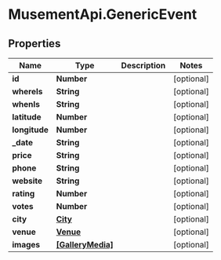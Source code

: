 # MusementApi.GenericEvent

## Properties
Name | Type | Description | Notes
------------ | ------------- | ------------- | -------------
**id** | **Number** |  | [optional] 
**whereIs** | **String** |  | [optional] 
**whenIs** | **String** |  | [optional] 
**latitude** | **Number** |  | [optional] 
**longitude** | **Number** |  | [optional] 
**_date** | **String** |  | [optional] 
**price** | **String** |  | [optional] 
**phone** | **String** |  | [optional] 
**website** | **String** |  | [optional] 
**rating** | **Number** |  | [optional] 
**votes** | **Number** |  | [optional] 
**city** | [**City**](City.md) |  | [optional] 
**venue** | [**Venue**](Venue.md) |  | [optional] 
**images** | [**[GalleryMedia]**](GalleryMedia.md) |  | [optional] 


